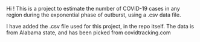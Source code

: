 Hi !
This is a project to estimate the number of COVID-19 cases in any region during the exponential phase of outburst, using a .csv data file.

I have added the .csv file used for this project, in the repo itself. 
The data is from Alabama state, and has been picked from covidtracking.com
